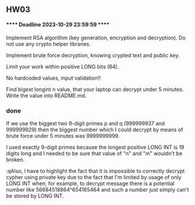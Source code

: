 ## HW03

#### **** Deadline 2023-10-29 23:59:59 ****

Implement RSA algorithm (key generation, encryption and decryption). Do not use any crypto helper libraries.

Implement brute force decryption, knowing crypted text and public key.

Limit your work within positive LONG bits (64).

No hardcoded values, input validation!!

Find bigest longint n value, that your laptop can decrypt under 5 minutes. Write the value into README.md.

### done

If we use the biggest two 9-digit primes p and q (999999937 and 999999929) then the biggest number which I could decrypt by means of brute force under 5 minutes was 9999999999.

I used exactly 9-digit primes because the longest positive LONG INT is 19 digits long and I needed to be sure that value of "n" and "m" wouldn't be broken.

:qAlso, I have to highlight the fact that it is impossible to correctly decrypt cypher using private key due to the fact that I'm limited by usage of only LONG INT when, for example, to decrypt message there is a potential number like 56684518864^654165464 and such a number just simply can't be stored by LONG INT.